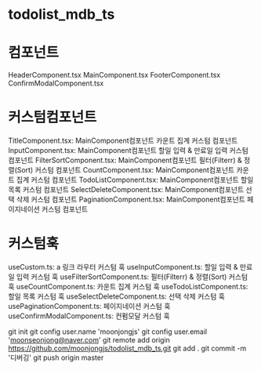 # todolist_mdb_ts

# 컴포넌트 
HeaderComponent.tsx
MainComponent.tsx
FooterComponent.tsx
ConfirmModalComponent.tsx

# 커스텀컴포넌트
TitleComponent.tsx: MainComponent컴포넌트 카운트 집계 커스텀 컴포넌트
InputComponent.tsx: MainComponent컴포넌트 할일 입력 & 만료일 입력 커스텀 컴포넌트
FilterSortComponent.tsx: MainComponent컴포넌트 필터(Filterr) & 정렬(Sort) 커스텀 컴포넌트
CountComponent.tsx: MainComponent컴포넌트 카운트 집계 커스텀 컴포넌트
TodoListComponent.tsx: MainComponent컴포넌트 할일 목록 커스텀 컴포넌트
SelectDeleteComponent.tsx: MainComponent컴포넌트 선택 삭제  커스텀 컴포넌트
PaginationComponent.tsx: MainComponent컴포넌트 페이지네이션 커스텀 컴포넌트


# 커스텀훅
useCustom.ts: a 링크 라우터 커스텀 훅
useInputComponent.ts: 할일 입력 & 만료일 입력 커스텀 훅
useFilterSortComponent.ts: 필터(Filterr) & 정렬(Sort) 커스텀 훅
useCountComponent.ts: 카운트 집계 커스텀 훅
useTodoListComponent.ts: 할일 목록  커스텀 훅
useSelectDeleteComponent.ts: 선택 삭제  커스텀 훅
usePaginationComponent.ts: 페이지네이션  커스텀 훅
useConfirmModalComponent.ts: 컨펌모달 커스텀 훅


git init
git config user.name 'moonjongjs'
git config user.email 'moonseonjong@naver.com'
git remote add origin https://github.com/moonjongjs/todolist_mdb_ts.git
git add .
git commit -m '디버깅'
git push origin master